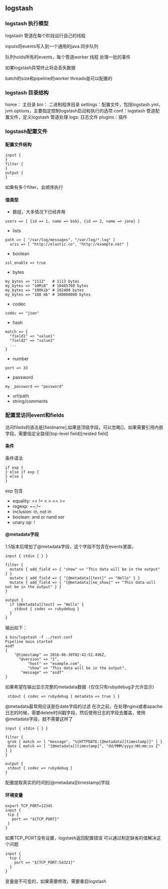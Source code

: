 ## logstash

### logstash 执行模型

logstash 管道在每个阶段运行自己的线程

inputs将events写入到一个通用的java 同步队列

队列holds所有的events，每个管道worker 线程 处理一批的事件

如果logstash异常终止将会丢失数据

batch的size和pipeline的worker threads是可以配置的

### logstash 目录结构

home： 主目录
bin： 二进制程序目录
settings：配置文件，包括logstash.yml，jvm.options，主要指定控制logstash启动和执行的选项
conf：logstash 管道配置文件，定义logstash 管道处理
logs: 日志文件
plugins：插件

### logstash配置文件

#### 配置文件结构

```
input {
}
filter {
}
output {
}
```
如果有多个filter，会顺序执行

#### 值类型
* 数组，大多情况下已经弃用
```
users => [ {id => 1, name => bob}, {id => 2, name => jane} ]
```
* lists
```
path => [ "/var/log/messages", "/var/log/*.log" ]
  uris => [ "http://elastic.co", "http://example.net" ]
```
* boolean
```
ssl_enable => true
```
* bytes
```
my_bytes => "1113"   # 1113 bytes
my_bytes => "10MiB"  # 10485760 bytes
my_bytes => "100kib" # 102400 bytes
my_bytes => "180 mb" # 180000000 bytes
```
* codec
```
codec => "json"
```
* hash
```
match => {
  "field1" => "value1"
  "field2" => "value2"
  ...
}
```
* number
```
port => 33
```
* password
```
my _password => "password"
```
* url/path
* string/comments
### 配置里访问event和fields

访问fileds的语法是[fieldname],如果是顶级字段，可以忽略[]，如果需要引用内嵌字段，需要指定全路径[top-level field][nested field]

#### 条件
条件语法
```
if exp {
} else if exp {
} else {
}
```

exp 包含

* equality: == != < > <= >=
* regexp: =~,!~
* inclusion: in, not in
* boolean: and or nand xor
* unary op: !

#### @metadata字段

1.5版本后增加了@metadata字段，这个字段不包含在events里面，

```
input { stdin { } }

filter {
  mutate { add_field => { "show" => "This data will be in the output" } }
  mutate { add_field => { "[@metadata][test]" => "Hello" } }
  mutate { add_field => { "[@metadata][no_show]" => "This data will not be in the output" } }
}

output {
  if [@metadata][test] == "Hello" {
    stdout { codec => rubydebug }
  }
}
```
输出如下：
```
$ bin/logstash -f ../test.conf
Pipeline main started
asdf
{
    "@timestamp" => 2016-06-30T02:42:51.496Z,
      "@version" => "1",
          "host" => "example.com",
          "show" => "This data will be in the output",
       "message" => "asdf"
}
```

如果希望在输出显示完整的metadata数据（仅仅只有rubydebug才允许显示)
```
 stdout { codec => rubydebug { metadata => true } }
 ```
 
 @metadata最常用应该是在date字段的过滤
 在次之前，在处理nginx或者apache日志的时候，需要delete时间戳字段，然后使用日志的字段去覆盖，使用@metadata字段，就不需要这样了
 ```
 input { stdin { } }

filter {
  grok { match => [ "message", "%{HTTPDATE:[@metadata][timestamp]}" ] }
  date { match => [ "[@metadata][timestamp]", "dd/MMM/yyyy:HH:mm:ss Z" ] }
}

output {
  stdout { codec => rubydebug }
}
```
配置提取真实的时间到[@metadata][timestamp]字段
 
 #### 环境变量
 
 ```
 export TCP_PORT=12345
 input {
  tcp {
    port => "${TCP_PORT}"
  }
}
```
如果TCP_PORT没有设置，logstash返回配置错误
可以通过制定缺省的值解决这个问题
```
input {
  tcp {
    port => "${TCP_PORT:54321}"
  }
}
```
变量是不可变的，如果需要修改，需要重启logstash


 









